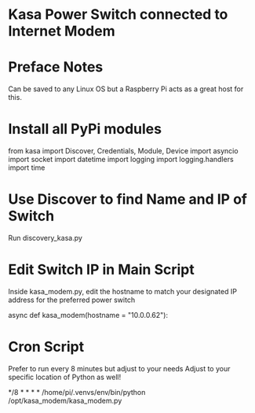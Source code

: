 # Kasa Power Switch connected to Internet Modem

# Preface Notes

Can be saved to any Linux OS but a Raspberry Pi acts as a great host for this. 

# Install all PyPi modules

from kasa import Discover, Credentials, Module, Device
import asyncio
import socket
import datetime
import logging
import logging.handlers
import time

# Use Discover to find Name and IP of Switch

Run discovery_kasa.py

# Edit Switch IP in Main Script

Inside kasa_modem.py, edit the hostname to match your designated IP address for the preferred power switch

async def kasa_modem(hostname = "10.0.0.62"):

# Cron Script
Prefer to run every 8 minutes but adjust to your needs
Adjust to your specific location of Python as well!

*/8 * * * * /home/pi/.venvs/env/bin/python /opt/kasa_modem/kasa_modem.py
